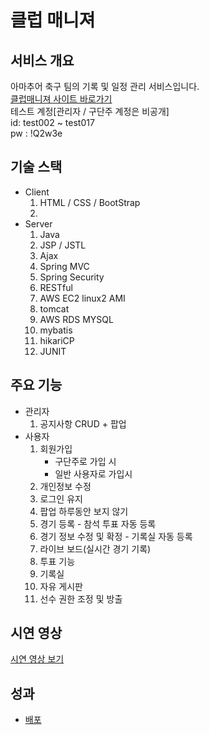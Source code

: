 # 클럽 매니져

## 서비스 개요
아마추어 축구 팀의 기록 및 일정 관리 서비스입니다.   
[클럽매니져 사이트 바로가기](http://13.209.65.197:8080)   
테스트 계정[관리자 / 구단주 계정은 비공개]   
id:  test002 ~ test017   
pw : !Q2w3e   
   

## 기술 스택
* Client
  1. HTML / CSS / BootStrap
  2.
* Server
  1. Java
  2. JSP / JSTL
  3. Ajax
  4. Spring MVC
  5. Spring Security
  6. RESTful
  7. AWS EC2 linux2 AMI
  8. tomcat
  9. AWS RDS MYSQL
  10. mybatis
  11. hikariCP
  12. JUNIT

## 주요 기능
* 관리자
  1. 공지사항 CRUD + 팝업
* 사용자
  1. 회원가입
       * 구단주로 가입 시
       * 일반 사용자로 가입시
  2. 개인정보 수정
  3. 로그인 유지
  4. 팝업 하루동안 보지 않기
  5. 경기 등록 - 참석 투표 자동 등록
  6. 경기 정보 수정 및 확정 - 기록실 자동 등록
  7. 라이브 보드(실시간 경기 기록)
  8. 투표 기능
  9. 기록실
  10. 자유 게시판
  11. 선수 권한 조정 및 방출

## 시연 영상
[시연 영상 보기](https://youtu.be/WD2y9MGiw4w)

## 성과
* [배포](/docs/deployment.md)
